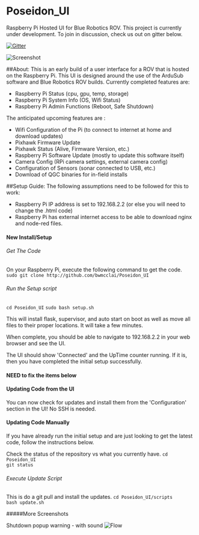 # Poseidon_UI
Raspberry Pi Hosted UI for Blue Robotics ROV. This project is currently under development. To join in discussion, check us out on gitter below.

[![Gitter](https://badges.gitter.im/Join%20Chat.svg)](https://gitter.im/Poseidon_UI/Lobby?utm_source=badge&utm_medium=badge&utm_campaign=pr-badge&utm_content=badge)

![Screenshot](http://i.imgur.com/Y3Idlhlh.png?raw=true "Screenshot")

##About:
This is an early build of a user interface for a ROV that is hosted on the Raspberry Pi. This UI is designed around the use of the ArduSub software and Blue Robotics ROV builds.
Currently completed features are:  
- Raspberry Pi Status (cpu, gpu, temp, storage)
- Raspberry Pi System Info (OS, Wifi Status)
- Raspberry Pi Admin Functions (Reboot, Safe Shutdown)

The anticipated upcoming features are :
- Wifi Configuration of the Pi (to connect to internet at home and download updates)
- Pixhawk Firmware Update
- Pixhawk Status (Alive, Firmware Version, etc.)
- Raspberry Pi Software Update (mostly to update this software itself)
- Camera Config (RPi camera settings, external camera config)
- Configuration of Sensors (sonar connected to USB, etc.)
- Download of QGC binaries for in-field installs



##Setup Guide:
The following assumptions need to be followed for this to work:  
- Raspberry Pi IP address is set to 192.168.2.2 (or else you will need to change the .html code)
- Raspberry Pi has external internet access to be able to download nginx and node-red files.


#### New Install/Setup

###### Get The Code
On your Raspberry Pi, execute the following command to get the code.   
`sudo git clone http://github.com/bwmcclai/Poseidon_UI`

###### Run the Setup script
`cd Poseidon_UI`
`sudo bash setup.sh`

This will install flask, supervisor, and auto start on boot as well as move all files to their proper locations.  It will take a few minutes.

When complete, you should be able to navigate to 192.168.2.2 in your web browser and see the UI. 

The UI should show 'Connected' and the UpTime counter running.  If it is, then you have completed the initial setup successfully.


#### NEED to fix the items below

#### Updating Code from the UI
You can now check for updates and install them from the 'Configuration' section in the UI!  No SSH is needed.

#### Updating Code Manually
If you have already run the initial setup and are just looking to get the latest code, follow the instructions below.

Check the status of the repository vs what you currently have.
`cd Poseidon_UI`   
`git status`

###### Execute Update Script
This is do a git pull and install the updates.
`cd Poseidon_UI/scripts`   
`bash update.sh`


#####More Screenshots

Shutdown popup warning - with sound
![Flow](http://i.imgur.com/quYE6KQh.png?raw=true "Flow")







